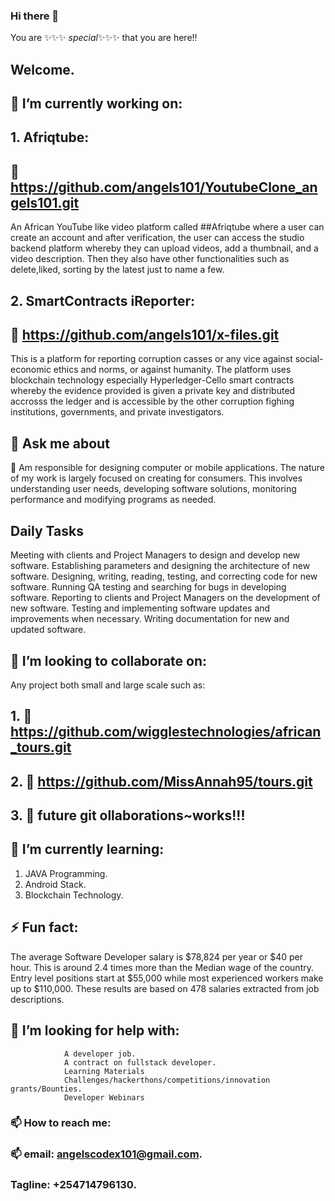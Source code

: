 ### Hi there 👋
You are   ✨✨✨ _special_✨✨✨ that you are here!!
## Welcome.
<!--
**angels101/angels101** is a ✨ _special_ ✨ repository because its `README.md` (this file) appears on your GitHub profile.

Here are some ideas to get you started:

- 🔭 I’m currently working on ...
- 🌱 I’m currently learning ...
- 👯 I’m looking to collaborate on ...
- 🤔 I’m looking for help with ...
- 💬 Ask me about ...
- 📫 How to reach me: ...
- 😄 Pronouns: ...
- ⚡ Fun fact: ...
-->

## 🔭 I’m currently working on: 

##  1. Afriqtube:
## 🔭 https://github.com/angels101/YoutubeClone_angels101.git 
An African YouTube like video platform called  ##Afriqtube where a user can create an account and after verification, the user can access the studio backend platform whereby they can upload videos, add a thumbnail, and a video description. Then they also have other functionalities such as delete,liked, sorting by the latest just to name a few.

## 2. SmartContracts iReporter:
## 🔭 https://github.com/angels101/x-files.git
This is a platform for reporting corruption casses or any vice against social-economic ethics and norms, or against humanity. The platform uses blockchain technology especially Hyperledger-Cello smart contracts whereby the evidence provided is given a private key and distributed accrosss the ledger and is accessible by the other corruption fighing institutions, governments, and private investigators.
<br>

##  💬 Ask me about
 <p> 🌱 Am responsible for designing computer or mobile applications. The nature of my work is largely focused on creating for consumers. 
          This involves understanding user needs, developing software solutions, monitoring performance and modifying programs as needed.</p>
          
 ##   Daily Tasks
 Meeting with clients and Project Managers to design and develop new software.
Establishing parameters and designing the architecture of new software.
Designing, writing, reading, testing, and correcting code for new software.
Running QA testing and searching for bugs in developing software.
Reporting to clients and Project Managers on the development of new software.
Testing and implementing software updates and improvements when necessary.
Writing documentation for new and updated software.


## 👯 I’m looking to collaborate on:
Any project both small and large scale such as:

## 1. 👯 https://github.com/wigglestechnologies/african_tours.git
## 2. 👯 https://github.com/MissAnnah95/tours.git
## 3. 👯 future git ollaborations~works!!!  

## 🌱 I’m currently learning:
1. JAVA Programming.
2. Android Stack.
3. Blockchain Technology.


##    ⚡ Fun fact: 

The average Software Developer salary is $78,824 per year or $40 per hour. This is around 2.4 times more than the Median wage of the country. 
          Entry level positions start at $55,000 while most experienced workers make up to $110,000. These results are based on 478 salaries extracted from job descriptions.

##          🤔 I’m looking for help with:
                A developer job.
                A contract on fullstack developer.
                Learning Materials
                Challenges/hackerthons/competitions/innovation grants/Bounties.
                Developer Webinars 
                
          
 ###           📫 How to reach me:
          
 ###           📫 email:     angelscodex101@gmail.com.
 
 
 ###           Tagline:    +254714796130.
                
                
            
           
